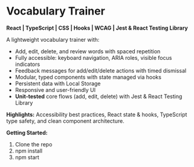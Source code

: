 # Vocabulary Trainer

**React | TypeScript | CSS | Hooks | WCAG | Jest & React Testing Library**

A lightweight vocabulary trainer with:

- Add, edit, delete, and review words with spaced repetition
- Fully accessible: keyboard navigation, ARIA roles, visible focus indicators
- Feedback messages for add/edit/delete actions with timed dismissal
- Modular, typed components with state managed via hooks
- Persistent data with Local Storage
- Responsive and user-friendly UI
- **Unit-tested** core flows (add, edit, delete) with Jest & React Testing Library

**Highlights:** Accessibility best practices, React state & hooks, TypeScript type safety, and clean component architecture.

**Getting Started:**
1. Clone the repo
2. npm install
3. npm start
